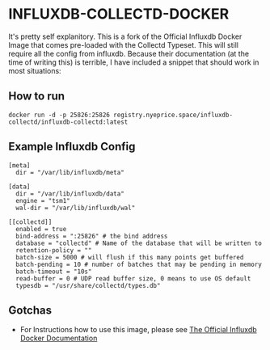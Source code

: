 # INFLUXDB-COLLECTD-DOCKER

It's pretty self explanitory. This is a fork of the Official Influxdb Docker Image that comes pre-loaded with the Collectd  Typeset. This will still require all the config from influxdb. Because their documentation (at the time of writing this) is terrible, I have included a snippet that should work in most situations:

## How to run
```
docker run -d -p 25826:25826 registry.nyeprice.space/influxdb-collectd/influxdb-collectd:latest
```

## Example Influxdb Config
```
[meta]
  dir = "/var/lib/influxdb/meta"

[data]
  dir = "/var/lib/influxdb/data"
  engine = "tsm1"
  wal-dir = "/var/lib/influxdb/wal"

[[collectd]]
  enabled = true
  bind-address = ":25826" # the bind address
  database = "collectd" # Name of the database that will be written to
  retention-policy = ""
  batch-size = 5000 # will flush if this many points get buffered
  batch-pending = 10 # number of batches that may be pending in memory
  batch-timeout = "10s"
  read-buffer = 0 # UDP read buffer size, 0 means to use OS default
  typesdb = "/usr/share/collectd/types.db"
```

## Gotchas
  - For Instructions how to use this image, please see [The Official Influxdb Docker Documentation](https://hub.docker.com/_/influxdb)
